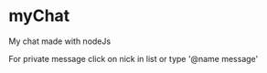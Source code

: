 # myChat
My chat made with nodeJs

For private message click on nick in list or type '@name message'
